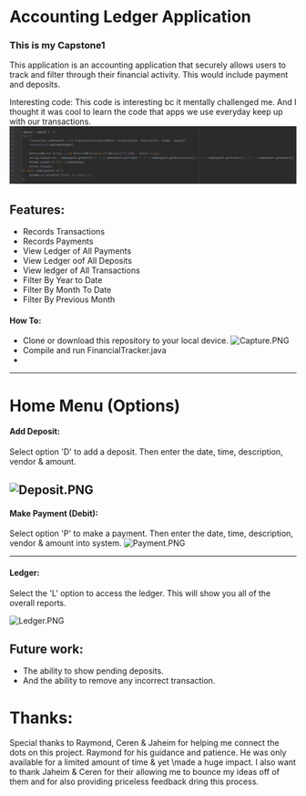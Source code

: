 # Accounting Ledger Application

### This is my Capstone1

This application is an accounting application that securely allows users to track and filter through their financial activity. This would include payment and deposits.

Interesting code:
This code is interesting bc it mentally challenged me. And I thought it was cool to learn the code that apps we use everyday keep up with our transactions.
![Here](InterestingCode.PNG)


## Features:
- Records Transactions
- Records Payments
- View Ledger of All Payments
- View Ledger oof All Deposits
- View ledger of All Transactions
- Filter By Year to Date
- Filter By Month To Date
- Filter By Previous Month

#### How To:

- Clone or download this repository to your local device.
![Capture.PNG](..%2F..%2F..%2F..%2F..%2FUsers%2FStudent%2FDesktop%2FCapture.PNG)
- Compile and run FinancialTracker.java
- 

-----------------------------------

# Home Menu (Options)
#### Add Deposit:
Select option 'D' to add a deposit. Then enter the date, time, description, vendor & amount.

![Deposit.PNG](..%2F..%2F..%2F..%2F..%2FUsers%2FStudent%2FDesktop%2FDeposit.PNG)
----------------------------------

#### Make Payment (Debit):
Select option 'P' to make a payment. Then enter the date, time, description, vendor & amount into system.
![Payment.PNG](..%2F..%2F..%2F..%2F..%2FUsers%2FStudent%2FDesktop%2FPayment.PNG)

--------------------------------
#### Ledger:
Select the 'L' option to access the ledger. This will show you all of the overall reports.

![Ledger.PNG](..%2F..%2F..%2F..%2F..%2FUsers%2FStudent%2FDesktop%2FLedger.PNG)


## Future work: 
- The ability to show pending deposits. 
- And the ability to remove any incorrect transaction.


# Thanks: 
Special thanks to Raymond, Ceren & Jaheim for helping me connect the dots on this project.
Raymond for his guidance and patience. He was only available for a limited amount of time & yet
\made a huge impact. I also want to thank Jaheim & Ceren for their allowing me to bounce my ideas off of them
and for also providing priceless feedback dring this process.



